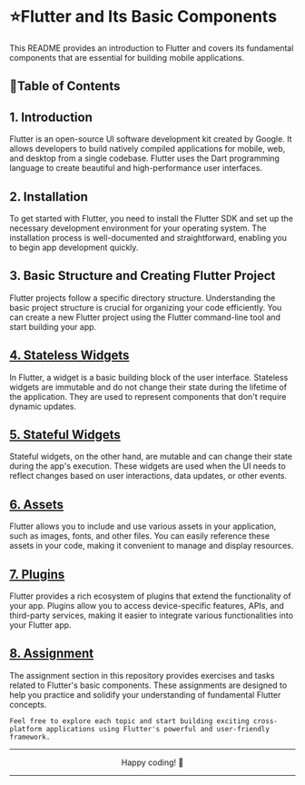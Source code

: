 # ⭐Flutter and Its Basic Components

This README provides an introduction to Flutter and covers its fundamental components that are essential for building mobile applications.

## 🔗Table of Contents 

## 1. Introduction

Flutter is an open-source UI software development kit created by Google. It allows developers to build natively compiled applications for mobile, web, and desktop from a single codebase. Flutter uses the Dart programming language to create beautiful and high-performance user interfaces.

## 2. Installation

To get started with Flutter, you need to install the Flutter SDK and set up the necessary development environment for your operating system. The installation process is well-documented and straightforward, enabling you to begin app development quickly.

## 3. Basic Structure and Creating Flutter Project

Flutter projects follow a specific directory structure. Understanding the basic project structure is crucial for organizing your code efficiently. You can create a new Flutter project using the Flutter command-line tool and start building your app.

## [4. Stateless Widgets](https://github.com/Arpitaagupta/Flutter-Basics/tree/main/Flutter%20Basics%20and%20Its%20Components/stateless_widgets_example)

In Flutter, a widget is a basic building block of the user interface. Stateless widgets are immutable and do not change their state during the lifetime of the application. They are used to represent components that don't require dynamic updates.

## [5. Stateful Widgets](https://github.com/Arpitaagupta/Flutter-Basics/tree/main/Flutter%20Basics%20and%20Its%20Components/stateful_widget_example)

Stateful widgets, on the other hand, are mutable and can change their state during the app's execution. These widgets are used when the UI needs to reflect changes based on user interactions, data updates, or other events.

## [6. Assets](https://github.com/Arpitaagupta/Flutter-Basics/tree/main/Flutter%20Basics%20and%20Its%20Components/assets_example)

Flutter allows you to include and use various assets in your application, such as images, fonts, and other files. You can easily reference these assets in your code, making it convenient to manage and display resources.

## [7. Plugins](https://github.com/Arpitaagupta/Flutter-Basics/tree/main/Flutter%20Basics%20and%20Its%20Components/plugins_example)

Flutter provides a rich ecosystem of plugins that extend the functionality of your app. Plugins allow you to access device-specific features, APIs, and third-party services, making it easier to integrate various functionalities into your Flutter app.

## [8. Assignment](https://github.com/Arpitaagupta/Flutter-Basics/blob/main/Flutter%20Basics%20and%20Its%20Components/Assignment-1)

The assignment section in this repository provides exercises and tasks related to Flutter's basic components. These assignments are designed to help you practice and solidify your understanding of fundamental Flutter concepts.

`Feel free to explore each topic and start building exciting cross-platform applications using Flutter's powerful and user-friendly framework.`

<hr>
<p align="center">
Happy coding! 🚀
<hr>
</p>
